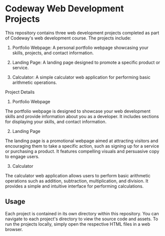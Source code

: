 # Codeway Web Development Projects

This repository contains three web development projects completed as part of Codeway's web development course. The projects include:

1. Portfolio Webpage: A personal portfolio webpage showcasing your skills, projects, and contact information.

2. Landing Page: A landing page designed to promote a specific product or service.

3. Calculator: A simple calculator web application for performing basic arithmetic operations.

 Project Details

1. Portfolio Webpage

The portfolio webpage is designed to showcase your web development skills and provide information about you as a developer. It includes sections for displaying your skills, and contact information.

2. Landing Page

The landing page is a promotional webpage aimed at attracting visitors and encouraging them to take a specific action, such as signing up for a service or purchasing a product. It features compelling visuals and persuasive copy to engage users.

3. Calculator

The calculator web application allows users to perform basic arithmetic operations such as addition, subtraction, multiplication, and division. It provides a simple and intuitive interface for performing calculations.

## Usage

Each project is contained in its own directory within this repository. You can navigate to each project's directory to view the source code and assets. To run the projects locally, simply open the respective HTML files in a web browser.

